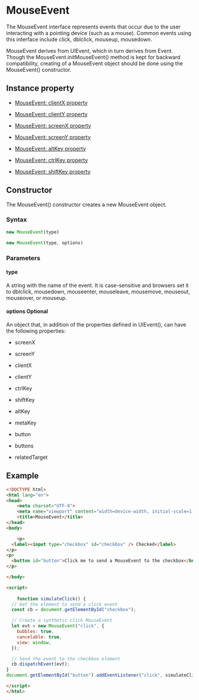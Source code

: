 # MouseEvent

The MouseEvent interface represents events that occur due to the user interacting with a pointing device (such as a mouse). Common events using this interface include click, dblclick, mouseup, mousedown.

MouseEvent derives from UIEvent, which in turn derives from Event. Though the MouseEvent.initMouseEvent() method is kept for backward compatibility, creating of a MouseEvent object should be done using the MouseEvent() constructor.

## Instance property

- [MouseEvent: clientX property](https://github.com/reachbheru/learn-js/blob/main/Basics/Events/MouseEvent/MouseEvent_clientX.md)

- [MouseEvent: clientY property](https://github.com/reachbheru/learn-js/blob/main/Basics/Events/MouseEvent/MouseEvent_clientY.md)

- [MouseEvent: screenX property](https://github.com/reachbheru/learn-js/blob/main/Basics/Events/MouseEvent/MouseEvent_screenX.md)

- [MouseEvent: screenY property](https://github.com/reachbheru/learn-js/blob/main/Basics/Events/MouseEvent/MouseEvent_screenY.md)

- [MouseEvent: altKey property](https://github.com/reachbheru/learn-js/blob/main/Basics/Events/MouseEvent/MouseEvent_altkey.md)

- [MouseEvent: ctrlKey property](https://github.com/reachbheru/learn-js/blob/main/Basics/Events/MouseEvent/MouseEvent_ctrlKey.md)

- [MouseEvent: shiftKey property](https://github.com/reachbheru/learn-js/blob/main/Basics/Events/MouseEvent/MouseEvent_shiftkey.md)

## Constructor

The MouseEvent() constructor creates a new MouseEvent object.

### Syntax

```js
new MouseEvent(type)

new MouseEvent(type, options)

```

### Parameters

#### type

 A string with the name of the event. It is case-sensitive and browsers set it to dblclick, mousedown, mouseenter, mouseleave, mousemove, mouseout, mouseover, or mouseup.

#### options Optional

An object that, in addition of the properties defined in UIEvent(), can have the following properties:

- screenX

- screenY

- clientX

- clientY

- ctrlKey

- shiftKey

- altKey

- metaKey

- button

- buttons

- relatedTarget

## Example

```html
<!DOCTYPE html>
<html lang="en">
<head>
    <meta charset="UTF-8">
    <meta name="viewport" content="width=device-width, initial-scale=1.0">
    <title>MouseEvent</title>
</head>
<body>

    <p>
  <label><input type="checkbox" id="checkbox" /> Checked</label>
</p>
<p>
  <button id="button">Click me to send a MouseEvent to the checkbox</button>
</p>

</body>

<script>
    
    function simulateClick() {
  // Get the element to send a click event
  const cb = document.getElementById("checkbox");

  // Create a synthetic click MouseEvent
  let evt = new MouseEvent("click", {
    bubbles: true,
    cancelable: true,
    view: window,
  });

  // Send the event to the checkbox element
  cb.dispatchEvent(evt);
}
document.getElementById("button").addEventListener("click", simulateClick);

</script>
</html>
```
